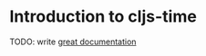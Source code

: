 # Introduction to cljs-time

TODO: write [great documentation](http://jacobian.org/writing/great-documentation/what-to-write/)
